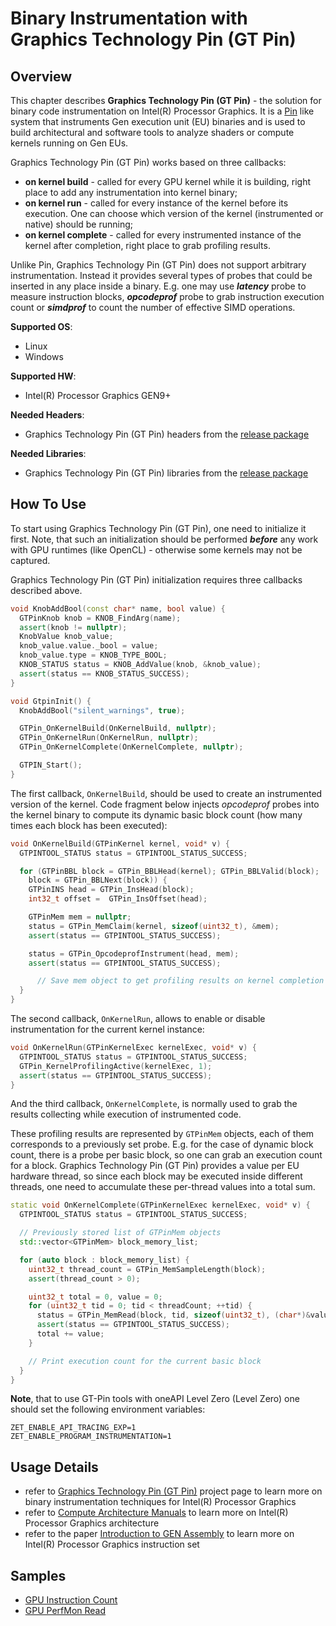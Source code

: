 # Binary Instrumentation with Graphics Technology Pin (GT Pin)
## Overview
This chapter describes **Graphics Technology Pin (GT Pin)** -  the solution for binary code instrumentation on Intel(R) Processor Graphics. It is a [Pin](http://pintool.intel.com/) like system that instruments Gen execution unit (EU) binaries and is used to build architectural and software tools to analyze shaders or compute kernels running on Gen EUs.

Graphics Technology Pin (GT Pin) works based on three callbacks:
- **on kernel build** - called for every GPU kernel while it is building, right place to add any instrumentation into kernel binary;
- **on kernel run** - called for every instance of the kernel before its execution. One can choose which version of the kernel (instrumented or native) should be running;
- **on kernel complete** - called for every instrumented instance of the kernel after completion, right place to grab profiling results.

Unlike Pin, Graphics Technology Pin (GT Pin) does not support arbitrary instrumentation. Instead it provides several types of probes that could be inserted in any place inside a binary. E.g. one may use ***latency*** probe to measure instruction blocks, ***opcodeprof*** probe to grab instruction execution count or ***simdprof*** to count the number of effective SIMD operations.

**Supported OS**:
- Linux
- Windows

**Supported HW**:
- Intel(R) Processor Graphics GEN9+

**Needed Headers**:
- Graphics Technology Pin (GT Pin) headers from the [release package](../../gtpin)

**Needed Libraries**:
- Graphics Technology Pin (GT Pin) libraries from the [release package](../../gtpin)

## How To Use
To start using Graphics Technology Pin (GT Pin), one need to initialize it first. Note, that such an initialization should be performed ***before*** any work with GPU runtimes (like OpenCL) - otherwise some kernels may not be captured.

Graphics Technology Pin (GT Pin) initialization requires three callbacks described above.
```cpp
void KnobAddBool(const char* name, bool value) {
  GTPinKnob knob = KNOB_FindArg(name);
  assert(knob != nullptr);
  KnobValue knob_value;
  knob_value.value._bool = value;
  knob_value.type = KNOB_TYPE_BOOL;
  KNOB_STATUS status = KNOB_AddValue(knob, &knob_value);
  assert(status == KNOB_STATUS_SUCCESS);
}

void GtpinInit() {
  KnobAddBool("silent_warnings", true);

  GTPin_OnKernelBuild(OnKernelBuild, nullptr);
  GTPin_OnKernelRun(OnKernelRun, nullptr);
  GTPin_OnKernelComplete(OnKernelComplete, nullptr);

  GTPIN_Start();
}
```
The first callback, `OnKernelBuild`, should be used to create an instrumented version of the kernel. Code fragment below injects *opcodeprof* probes into the kernel binary to compute its dynamic basic block count (how many times each block has been executed):
```cpp
void OnKernelBuild(GTPinKernel kernel, void* v) {
  GTPINTOOL_STATUS status = GTPINTOOL_STATUS_SUCCESS;

  for (GTPinBBL block = GTPin_BBLHead(kernel); GTPin_BBLValid(block);
    block = GTPin_BBLNext(block)) {
    GTPinINS head = GTPin_InsHead(block);
    int32_t offset =  GTPin_InsOffset(head);

    GTPinMem mem = nullptr;
    status = GTPin_MemClaim(kernel, sizeof(uint32_t), &mem);
    assert(status == GTPINTOOL_STATUS_SUCCESS);

    status = GTPin_OpcodeprofInstrument(head, mem);
    assert(status == GTPINTOOL_STATUS_SUCCESS);

      // Save mem object to get profiling results on kernel completion
  }
}
```
The second callback, `OnKernelRun`, allows to enable or disable instrumentation for the current kernel instance:
```cpp
void OnKernelRun(GTPinKernelExec kernelExec, void* v) {
  GTPINTOOL_STATUS status = GTPINTOOL_STATUS_SUCCESS;
  GTPin_KernelProfilingActive(kernelExec, 1);
  assert(status == GTPINTOOL_STATUS_SUCCESS);
}
```
And the third callback, `OnKernelComplete`, is normally used to grab the results collecting while execution of instrumented code.

These profiling results are represented by `GTPinMem` objects, each of them corresponds to a previously set probe. E.g. for the case of dynamic block count, there is a probe per basic block, so one can grab an execution count for a block. Graphics Technology Pin (GT Pin) provides a value per EU hardware thread, so since each block may be executed inside different threads, one need to accumulate these per-thread values into a total sum.
```cpp
static void OnKernelComplete(GTPinKernelExec kernelExec, void* v) {
  GTPINTOOL_STATUS status = GTPINTOOL_STATUS_SUCCESS;

  // Previously stored list of GTPinMem objects
  std::vector<GTPinMem> block_memory_list;

  for (auto block : block_memory_list) {
    uint32_t thread_count = GTPin_MemSampleLength(block);
    assert(thread_count > 0);

    uint32_t total = 0, value = 0;
    for (uint32_t tid = 0; tid < threadCount; ++tid) {
      status = GTPin_MemRead(block, tid, sizeof(uint32_t), (char*)&value, nullptr);
      assert(status == GTPINTOOL_STATUS_SUCCESS);
      total += value;
    }

    // Print execution count for the current basic block
  }
}
```

**Note**, that to use GT-Pin tools with oneAPI Level Zero (Level Zero) one should set the following environment variables:
```
ZET_ENABLE_API_TRACING_EXP=1
ZET_ENABLE_PROGRAM_INSTRUMENTATION=1
```

## Usage Details
- refer to [Graphics Technology Pin (GT Pin)](../../gtpin) project page to learn more on binary instrumentation techniques for Intel(R) Processor Graphics
- refer to
[Compute Architecture Manuals](https://software.intel.com/en-us/articles/intel-graphics-developers-guides) to learn more on Intel(R) Processor Graphics architecture
- refer to the paper [Introduction to GEN Assembly](https://software.intel.com/en-us/articles/introduction-to-gen-assembly) to learn more on Intel(R) Processor Graphics instruction set

## Samples
- [GPU Instruction Count](../../samples/gpu_inst_count)
- [GPU PerfMon Read](../../samples/gpu_perfmon_read)